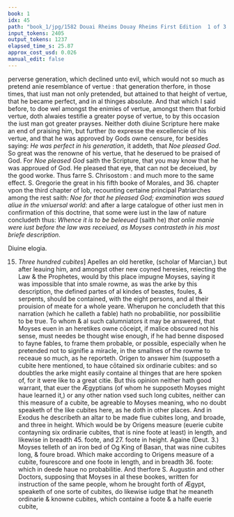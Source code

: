 ```yaml
---
book: 1
idx: 45
path: "book_1/jpg/1582 Douai Rheims Douay Rheims First Edition  1 of 3 1609 Old Testament.pdf-45.jpg"
input_tokens: 2405
output_tokens: 1237
elapsed_time_s: 25.87
approx_cost_usd: 0.026
manual_edit: false
---
```

perverse generation, which declined unto evil, which would not so much as pretend anie resemblance of vertue : that generation therfore, in those times, that iust man not only pretended, but attained to that height of vertue, that he became perfect, and in al thinges absolute. And that which I said before, to doe wel amongst the enimies of vertue, amongst them that forbid vertue, doth alwaies testifie a greater poyse of vertue, to by this occasion the iust man got greater prayses. Neither doth diuine Scripture here make an end of praising him, but further (to expresse the excellencie of his vertue, and that he was approved by Gods owne censure, for besides saying: *He was perfect in his generation*, it addeth, that *Noe pleased God*. So great was the renowne of his vertue, that he deserued to be praised of God. For *Noe pleased God* saith the Scripture, that you may know that he was approued of God. He pleased that eye, that can not be deceiued, by the good worke. Thus farre S. Chrisostom : and much more to the same effect. S. Gregorie the great in his fifth booke of Morales, and 36. chapter vpon the third chapter of Iob, recounting certaine principal Patriarches among the rest saith: *Noe for that he pleased God; examina­tion was saued aliue in the vniuersal world*: and after a large catalogue of other iust men in confirmation of this doctrine, that some were iust in the law of nature concludeth thus: *Whence it is to be beleeued* (saith he) *that onlie manie were iust before the law was receiued, as Moyses contrasteth in his most briefe de­scription*.

<aside>Diuine elogia.</aside>

15. *Three hundred cubites*] Apelles an old heretike, (scholar of Marcian,) but af­ter leauing him, and amongst other new coyned heresies, reiecting the Law & the Prophetes, would by this place impugne Moyses, saying it was impossible that into smale rowme, as was the arke by this description, the defined partes of al kindes of beastes, foules, & serpents, should be contained, with the eight persons, and al their prouision of meate for a whole yeare. Wherupon he concludeth that this narration (which he calleth a fable) hath no probabilitie, nor possibilitie to be true. To whom & al such calumniators it may be answe­red, that Moyses euen in an heretikes owne cōceipt, if malice obscured not his sense, must needes be thought wise enough, if he had benne disposed to fayne fables, to frame them probable, or possible, especially when he pretended not to signifie a miracle, in the smallnes of the rowme to receaue so much, as he re­porteth. Origen to answer him (supposeth a cubite here mentioned, to haue cō­tained six ordinarie cubites: and so doubtles the arke might easily containe al thinges that are here spoken of, for it were like to a great citie. But this opi­nion neither hath good warrant, that euer the Ægyptians (of whom he suppo­seth Moyses might haue learned it,) or any other nation vsed such long cubites, neither can this measure of a cubite, be agreable to Moyses meaning, who no doubt speaketh of the like cubites here, as he doth in other places. And in Exodus he describeth an altar to be made fiue cubites long, and broade, and three in height. Which would be by Origens measure (euerie cubite contay­ning six ordinarie cubites, that is nine foote at least) in length, and likewise in breadth 45. foote, and 27. foote in height. Againe (Deut. 3.) Moyses telleth of an iron bed of Og King of Basan, that was nine cubites long, & foure broad. Which make according to Origens measure of a cubite, fourescore and one foote in length, and in breadth 36. foote: which in deede haue no probabili­tie. And therfore S. Augustin and other Doctors, supposing that Moyses in al these bookes, written for instruction of the same people, whom he brought forth of Ægypt, speaketh of one sorte of cubites, do likewise iudge that he meaneth ordinarie & knowne cubites, which containe a foote & a halfe euerie cubite,

[^1]: Apelles an old Heretike, that denied Christ to haue true flesh.

[^2]: A general an­swer to al ca­lumniators of wise and lear­ned men.

[^3]: Origens opi­nion of long cubites not probable.

[^4]: Moyses in o­ther places can not be vn­derstood to speake of o long cubites.